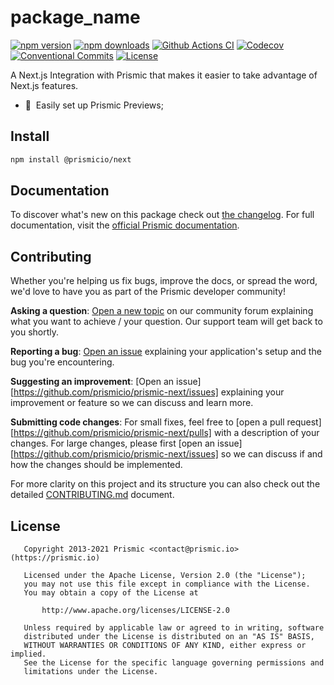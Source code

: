 <!--

TODO: Go through all "TODO" comments in the project

TODO: Replace all on all files (README.md, CONTRIBUTING.md, bug_report.md, package.json):
- package_description
- github_org_slash_github_repo
- github_repo

-->

# package_name

[![npm version][npm-version-src]][npm-version-href]
[![npm downloads][npm-downloads-src]][npm-downloads-href]
[![Github Actions CI][github-actions-ci-src]][github-actions-ci-href]
[![Codecov][codecov-src]][codecov-href]
[![Conventional Commits][conventional-commits-src]][conventional-commits-href]
[![License][license-src]][license-href]

<!-- TODO: Replacing link to Prismic with [Prismic][prismic] is useful here -->

A Next.js Integration with Prismic that makes it easier to take advantage of Next.js features.

- 🎥 &nbsp;Easily set up Prismic Previews;

## Install

```bash
npm install @prismicio/next
```

## Documentation

To discover what's new on this package check out [the changelog][changelog]. For full documentation, visit the [official Prismic documentation][prismic-docs].

## Contributing

Whether you're helping us fix bugs, improve the docs, or spread the word, we'd love to have you as part of the Prismic developer community!

**Asking a question**: [Open a new topic][forum-question] on our community forum explaining what you want to achieve / your question. Our support team will get back to you shortly.

**Reporting a bug**: [Open an issue][repo-bug-report] explaining your application's setup and the bug you're encountering.

**Suggesting an improvement**: [Open an issue][https://github.com/prismicio/prismic-next/issues] explaining your improvement or feature so we can discuss and learn more.

**Submitting code changes**: For small fixes, feel free to [open a pull request][https://github.com/prismicio/prismic-next/pulls] with a description of your changes. For large changes, please first [open an issue][https://github.com/prismicio/prismic-next/issues] so we can discuss if and how the changes should be implemented.

For more clarity on this project and its structure you can also check out the detailed [CONTRIBUTING.md][contributing] document.

## License

```
   Copyright 2013-2021 Prismic <contact@prismic.io> (https://prismic.io)

   Licensed under the Apache License, Version 2.0 (the "License");
   you may not use this file except in compliance with the License.
   You may obtain a copy of the License at

       http://www.apache.org/licenses/LICENSE-2.0

   Unless required by applicable law or agreed to in writing, software
   distributed under the License is distributed on an "AS IS" BASIS,
   WITHOUT WARRANTIES OR CONDITIONS OF ANY KIND, either express or implied.
   See the License for the specific language governing permissions and
   limitations under the License.
```

<!-- Links -->

[prismic]: https://prismic.io

<!-- TODO: Replace link with a more useful one if available -->

[prismic-docs]: https://prismic.io/docs
[changelog]: ./CHANGELOG.md
[contributing]: ./CONTRIBUTING.md

<!-- TODO: Replace link with a more useful one if available -->

[forum-question]: https://community.prismic.io
[repo-bug-report]: https://github.com/github_org_slash_github_repo/issues/new?assignees=&labels=bug&template=bug_report.md&title=
[repo-feature-request]: https://github.com/github_org_slash_github_repo/issues/new?assignees=&labels=enhancement&template=feature_request.md&title=
[repo-pull-requests]: https://github.com/github_org_slash_github_repo/pulls

<!-- Badges -->

[npm-version-src]: https://img.shields.io/npm/v/@prismicio/next/latest.svg
[npm-version-href]: https://npmjs.com/package/@prismicio/next
[npm-downloads-src]: https://img.shields.io/npm/dm/@prismicio/next.svg
[npm-downloads-href]: https://npmjs.com/package/@prismicio/next
[github-actions-ci-src]: https://github.com/github_org_slash_github_repo/workflows/ci/badge.svg
[github-actions-ci-href]: https://github.com/github_org_slash_github_repo/actions?query=workflow%3Aci
[codecov-src]: https://img.shields.io/codecov/c/github/github_org_slash_github_repo.svg
[codecov-href]: https://codecov.io/gh/github_org_slash_github_repo
[conventional-commits-src]: https://img.shields.io/badge/Conventional%20Commits-1.0.0-yellow.svg
[conventional-commits-href]: https://conventionalcommits.org
[license-src]: https://img.shields.io/npm/l/@prismicio/next.svg
[license-href]: https://npmjs.com/package/@prismicio/next
